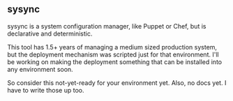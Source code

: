 ## sysync

sysync is a system configuration manager, like Puppet or Chef, but is declarative and deterministic.

This tool has 1.5+ years of managing a medium sized production system, but the deployment mechanism was scripted just for that environment.  I'll be working on making the deployment something that can be installed into any environment soon.

So consider this not-yet-ready for your environment yet.  Also, no docs yet.  I have to write those up too.


